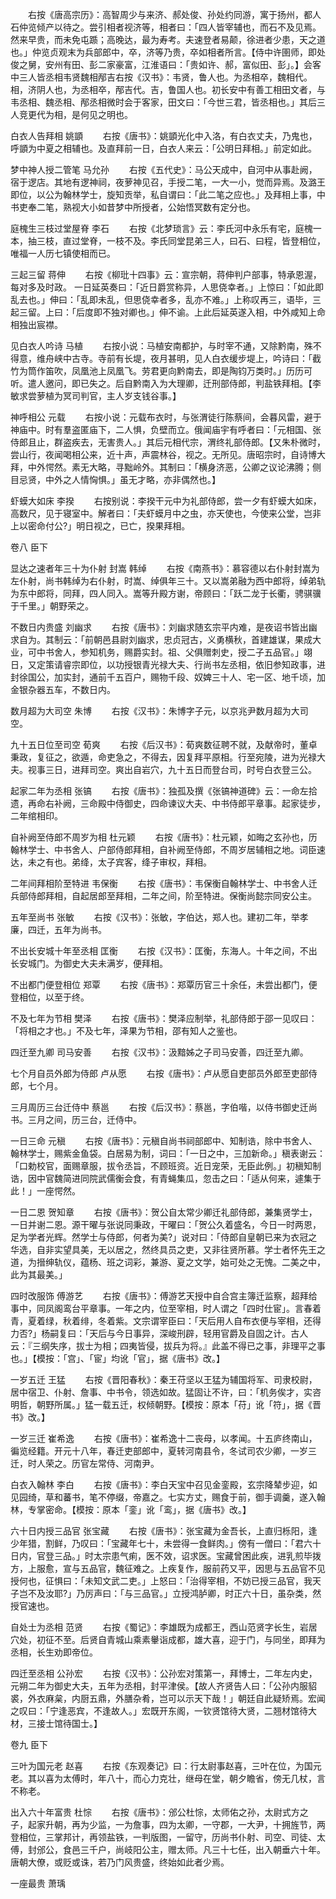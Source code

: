 <!-- { "loadSidebar": true } -->
　　右按《唐高宗历》：高智周少与来济、郝处俊、孙处约同游，寓于扬州，都人石仲览倾产以待之。尝引相者视济等，相者曰：「四人皆宰辅也，而石不及见焉。然来早贵，而未免屯踬；高晚达，最为寿考。夫速登者易颠，徐进者少患，天之道也。」仲览贞观末为兵部郎中，卒，济等乃贵，卒如相者所言。【侍中许圉师，即处俊之舅，安州有田、彭二家豪富，江淮语曰：「贵如许、郝，富似田、彭」。】会客中三人皆丞相韦贤魏相邴吉右按《汉书》：韦贤，鲁人也。为丞相卒，魏相代。相，济阴人也，为丞相卒，邴吉代。吉，鲁国人也。初长安中有善工相田文者，与韦丞相、魏丞相、邴丞相微时会于客家，田文曰：「今世三君，皆丞相也。」其后三人竞更代为相，是何见之明也。

白衣人告拜相  姚顗
　　右按《唐书》：姚顗光化中入洛，有白衣丈夫，乃鬼也，呼顗为中夏之相辅也。及直拜前一日，白衣人来云：「公明日拜相。」前定如此。

梦中神人授二管笔  马允孙
　　右按《五代史》：马公天成中，自河中从事赴阙，宿于逻店。其地有逻神祠，夜萝神见召，手授二笔，一大一小，觉而异焉。及潞王即位，以公为翰林学士，旋知贡举，私自谓曰：「此二笔之应也。」及拜相上事，中书吏奉二笔，熟视大小如昔梦中所授者，公始悟冥数有定分也。

庭槐生三枝过堂屋脊  李石
　　右按《北梦琐言》云：李氏河中永乐有宅，庭槐一本，抽三枝，直过堂脊，一枝不及。李氏同堂昆弟三人，曰石、曰程，皆登相位，唯福一人历七镇使相而已。

三起三留  蒋伸
　　右按《柳玭十四事》云：宣宗朝，蒋伸判户部事，特承恩渥，每对多及时政。  一日延英奏曰：「近日爵赏称异，人思侥幸者。」上惊曰：「如此即乱去也。」伸曰：「乱即未乱，但思侥幸者多，乱亦不难。」上称叹再三，语毕，三起三留。上曰：「后度即不独对卿也。」伸不谕。上此后延英遂入相，中外咸知上命相独出宸襟。

见白衣人吟诗  马植
　　右按小说：马植安南都护，与时宰不通，又除黔南，殊不得意，维舟峡中古寺。寺前有长堤，夜月甚明，见人白衣缓步堤上，吟诗曰：「截竹为筒作笛吹，凤凰池上凤凰飞。劳君更向黔南去，即是陶钧万类时。」历历可听。遣人邀问，即已失之。后自黔南入为大理卿，迁刑部侍郎，判盐铁拜相。【李敏求尝萝植为冥司判官，主人岁支钱谷事。】

神呼相公  元载
　　右按小说：元载布衣时，与张渭徒行陈蔡间，会暮风雷，避于神庙中。时有羣盗匿庙下，二人惧，负壁而立。俄闻庙宇有呼者曰：「元相国、张侍郎且止，群盗疾去，无害贵人。」其后元相代宗，渭终礼部侍郎。【又朱朴微时，尝山行，夜闻喝相公来，近十声，声震林谷，视之。无所见。唐昭宗时，自诗博大拜，中外愕然。素无大略，寻黜岭外。其制曰：「横身济恶，公卿之议论沸腾；侧目忌贤，中外之人情恟惧。」虽无才略，亦非偶然也。】

虾蟆大如床  李揆
　　右按别说：李揆干元中为礼部侍郎，尝一夕有虾蟆大如床，高数尺，见于寝室中。解者曰：「夫虾蟆月中之虫，亦天使也，今使来公堂，岂非上以密命付公?」明日视之，已亡，揆果拜相。

卷八  臣下

显达之速者年三十为仆射  封嵩  韩绰
　　右按《南燕书》：慕容德以右仆射封嵩为左仆射，尚书韩绰为右仆射，时嵩、绰俱年三十。又以嵩弟融为西中郎将，绰弟轨为东中郎将，同拜，四人同入。嵩等升殿方谢，帝顾曰：「跃二龙于长衢，骋骐骥于千里。」朝野荣之。

不数日内贵盛  刘幽求
　　右按《唐书》：刘幽求随玄宗平内难，是夜诏书皆出幽求自为。其制云：「前朝邑县尉刘幽求，忠贞冠古，义勇横秋，首建雄谋，果成大业，可中书舍人，参知机务，赐爵实封。祖、父俱赠刺史，授二子五品官。」翊日，又定策请睿宗即位，以功授银青光禄大夫、行尚书左丞相，依旧参知政事，进封徐国公，加实封，通前千五百户，赐物千段、奴婢三十人、宅一区、地千顷，加金银杂器五车，不数日内。

数月超为大司空  朱博
　　右按《汉书》：朱博字子元，以京兆尹数月超为大司空。

九十五日位至司空  荀爽
　　右按《后汉书》：荀爽数征聘不就，及献帝时，董卓秉政，复征之，欲遁，命吏急之，不得去，因复拜平原相。行至宛陵，进为光禄大夫。视事三日，进拜司空。爽出自岩穴，九十五日而登台司，时号白衣登三公。

起家二年为丞相  张镐
　　右按《唐书》：独孤及撰《张镐神道碑》云：一命左拾遗，再命右补阙，三命殿中侍御史，四命谏议大夫、中书侍郎平章事。起家徒步，二年绾相印。

自补阙至侍郎不周岁为相  杜元颖
　　右按《唐书》：杜元颖，如晦之玄孙也，历翰林学士、中书舍人、户部侍郎拜相，自补阙至侍郎，不周岁居辅相之地。词臣速达，未之有也。弟绛，太子宾客，绛子审权，拜相。

二年间拜相阶至特进  韦保衡
　　右按《唐书》：韦保衡自翰林学士、中书舍人迁兵部侍郎拜相，自起居郎至拜相，二年之间，阶至特进。保衡尚懿宗同安公主。

五年至尚书  张敏
　　右按《汉书》：张敏，字伯达，郑人也。建初二年，举孝廉，四迁，五年为尚书。

不出长安城十年至丞相  匡衡
　　右按《汉书》：匡衡，东海人。十年之间，不出长安城门。为御史大夫未满岁，便拜相。

不出都门便登相位  郑覃
　　右按《唐书》：郑覃历官三十余任，未尝出都门，便登相位，以至于终。

不及七年为节相  樊泽
　　右按《唐书》：樊泽应制举，礼部侍郎于邵一见叹曰：「将相之才也。」不及七年，泽果为节相，邵有知人之鉴也。

四迁至九卿  司马安善
　　右按《汉书》：汲黯姊之子司马安善，四迁至九卿。

七个月自员外郎为侍郎  卢从愿
　　右按《唐书》：卢从愿自吏部员外郎至吏部侍郎，七个月。

三月周历三台迁侍中  蔡邕
　　右按《后汉书》：蔡邕，字伯喈，以侍书御史迁尚书。三月之间，历三台，迁侍中。

一日三命  元稹
　　右按《唐书》：元稹自尚书祠部郎中、知制诰，除中书舍人、翰林学士，赐紫金鱼袋。白居易为制，词曰：「一日之中，三加新命。」稹表谢云：「口勅校官，面赐章服，拔令丞旨，不顾班资。近日宠荣，无臣此例。」初稹知制诰，因中官魏简进同院武儒衡会食，有青蝇集瓜，忽击之曰：「适从何来，遽集于此！」一座愕然。

一日二恩  贺知章
　　右按《唐书》：贺公自太常少卿迁礼部侍郎，兼集贤学士，一日并谢二恩。源干曜与张说同秉政，干曜曰：「贺公久着盛名，今日一时两恩，足为学者光辉。然学士与侍郎，何者为美?」说对曰：「侍郎自皇朝已来为衣冠之华选，自非实望具美，无以居之，然终具员之吏，又非往贤所慕。学士者怀先王之道，为搢绅轨仪，蕴杨、班之词彩，兼游、夏之文学，始可处之无愧。二美之中，此为其最美。」

四时改服饰  傅游艺
　　右按《唐书》：傅游艺天授中自合宫主簿迁监察，超拜给事中，同凤阁鸾台平章事。一年之内，位至宰相，时人谓之「四时仕宦」。言春着青，夏着绿，秋着绯，冬着紫。文宗谓宰臣曰：「天后用人自布衣便与宰相，还得力否?」杨嗣复曰：「天后与今日事异，深峻刑辟，轻用官爵及自固之计。古人云：『三纲失序，拔士为相；四夷皆侵，拔兵为将。』此盖不得已之事，非理平之事也。」【模按：「宫」、「宦」均讹「官」，据《唐书》改。】

一岁五迁  王猛
　　右按《晋阳春秋》：秦王苻坚以王猛为辅国将军、司隶校尉，居中宿卫、仆射、詹事、中书令，领选如故。猛固让不许，曰：「机务俟才，实咨明哲，朝野所属。」猛一载五迁，权倾朝野。【模按：原本「苻」讹「符」，据《晋书》改。】

一岁三迁  崔希逸
　　右按《唐书》：崔希逸十二丧母，以孝闻。十五庐终南山，徧览经籍。开元十八年，春迁吏部郎中，夏转河南县令，冬试司农少卿，一岁三迁，时人荣之。历官左常侍、河南尹。

白衣入翰林  李白
　　右按《唐书》：李白天宝中召见金銮殿，玄宗降辇步迎，如见园绮，草和蕃书，笔不停缀，帝嘉之。七实方丈，赐食于前，御手调羹，遂入翰林，专掌密命。【模按：原本「銮」讹「鸾」，据《唐书》改。】

六十日内授三品官  张宝藏
　　右按《唐书》：张宝藏为金吾长，上直归栎阳，逢少年猎，割鲜，乃叹曰：「宝藏年七十，未尝得一食鲜肉。」傍有一僧曰：「君六十日内，官登三品。」时太宗患气痢，医不效，诏求医。宝藏曾困此疾，进乳煎毕拨方，上服愈，宣与五品官，魏征难之。上疾复作，服前药又平，因思与五品官不见授何也，征惧曰：「未知文武二吏。」上怒曰：「治得宰相，不妨已授三品官，我天子岂不及汝耶?」乃厉声曰：「与三品官。」立授鸿胪卿，时正六十日，虽杂类，然授官速也。

自处士为丞相  范贤
　　右按《蜀记》：李雄既为成都王，西山范贤字长生，岩居穴处，初征不至。后贤自青城山乘素轝诣成都，雄大喜，迎于门，与同坐，即拜为丞相，长生劝即帝位。

四迁至丞相  公孙宏
　　右按《汉书》：公孙宏对策第一，拜博士，二年左内史，元朔二年为御史大夫，五年为丞相，封平津侯。【故人齐贤告人曰：「公孙内服貂裘，外衣麻枲，内厨五鼎，外膳杂肴，岂可以示天下哉！」朝廷自此疑矫焉。宏闻之叹曰：「宁逢恶宾，不逢故人。」宏既开东阁，一钦贤馆待大贤，二翘材馆待大材，三接士馆待国士。】


卷九  臣下

三叶为国元老  赵喜
　　右按《东观奏记》曰：行太尉事赵喜，三叶在位，为国元老。其以喜为太傅时，年八十，而心力克壮，继母在堂，朝夕瞻省，傍无几杖，言不称老。

出入六十年富贵  杜悰
　　右按《唐书》：邠公杜悰，太师佑之孙，太尉式方之子，起家升朝，再为少监，一为詹事，四为太卿，一守郡，一大尹，十拥旌节，两登相位，三掌邦计，再领盐铁，一判版图，一留守，历尚书仆射、司空、司徒、太傅，封邠公，食邑三千户，尚岐阳公主，赠太师。凡三十七任，出入朝垂六十年。唐朝大僚，或贬或诛，若乃门风贵盛，终始如此者少焉。

一座最贵  萧瑀
